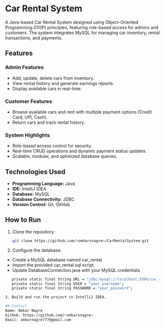 # Car Rental System
A Java-based Car Rental System designed using Object-Oriented Programming (OOP) principles, featuring role-based access for admins and customers. The system integrates MySQL for managing car inventory, rental transactions, and payments.

## Features
### Admin Features
- Add, update, delete cars from inventory.
- View rental history and generate earnings reports.
- Display available cars in real-time.

### Customer Features
- Browse available cars and rent with multiple payment options (Credit Card, UPI, Cash).
- Return cars and track rental history.

### System Highlights
- Role-based access control for security.
- Real-time CRUD operations and dynamic payment status updates.
- Scalable, modular, and optimized database queries.

## Technologies Used
- **Programming Language:** Java  
- **IDE:** IntelliJ IDEA  
- **Database:** MySQL  
- **Database Connectivity:** JDBC  
- **Version Control:** Git, GitHub  

## How to Run
1. Clone the repository:
   ```bash
   git clone https://github.com/<omkarsnagre>/CarRentalSystem.git

2. Configure the database:
- Create a MySQL database named car_rental.
- Import the provided car_rental.sql script.
- Update DatabaseConnection.java with your MySQL credentials
```bash
   private static final String URL = "jdbc:mysql://localhost:3306/car_rental";
   private static final String USER = "your_username";
   private static final String PASSWORD = "your_password";

3. Build and run the project in IntelliJ IDEA.

## Contact
Name: Omkar Nagre
GitHub: https://github.com/<omkarsnagre>
Email: omkarnagre777@gmail.com


